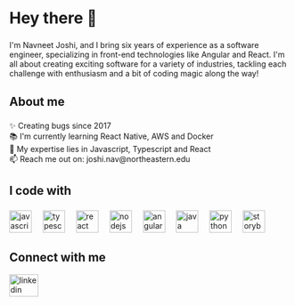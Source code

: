<h1 align="left">Hey there 👋 </h1>

###

<p align="left">I'm Navneet Joshi, and I bring six years of experience as a software engineer, specializing in front-end technologies like Angular and React. 
  I'm all about creating exciting software for a variety of industries, tackling each challenge with enthusiasm and a bit of coding magic along the way! </p>

###

<h2 align="left">About me</h2>

###

<p align="left">✨ Creating bugs since 2017<br>📚 I'm currently learning React Native, AWS and Docker <br>🎯 My expertise lies in Javascript, Typescript and React <br> 📫 Reach me out on: joshi.nav@northeastern.edu</p>

###

<h2 align="left">I code with</h2>

###

<div align="left">
  <img src="https://cdn.jsdelivr.net/gh/devicons/devicon/icons/javascript/javascript-original.svg" height="40" alt="javascript logo"  />
  <img width="12" />
  <img src="https://cdn.jsdelivr.net/gh/devicons/devicon/icons/typescript/typescript-original.svg" height="40" alt="typescript logo"  />
  <img width="12" />
  <img src="https://cdn.jsdelivr.net/gh/devicons/devicon/icons/react/react-original.svg" height="40" alt="react logo"  />
  <img width="12" />
  <img src="https://cdn.jsdelivr.net/gh/devicons/devicon/icons/nodejs/nodejs-original.svg" height="40" alt="nodejs logo"  />
  <img width="12" />
  <img src="https://cdn.jsdelivr.net/gh/devicons/devicon/icons/angularjs/angularjs-original.svg" height="40" alt="angularjs logo"  />
  <img width="12" />
  <img src="https://cdn.jsdelivr.net/gh/devicons/devicon/icons/java/java-original.svg" height="40" alt="java logo"  />
  <img width="12" />
  <img src="https://cdn.jsdelivr.net/gh/devicons/devicon/icons/python/python-original.svg" height="40" alt="python logo"  />
  <img width="12" />
  <img src="https://cdn.jsdelivr.net/gh/devicons/devicon/icons/storybook/storybook-original.svg" height="40" alt="storybook logo"  />
</div>

<h2 align="left">Connect with me</h2>

<div align="left">
  <div align="left">
  <a href="https://www.linkedin.com/in/navneetjoshi7/" target="_blank">
    <img src="https://raw.githubusercontent.com/maurodesouza/profile-readme-generator/master/src/assets/icons/social/linkedin/default.svg" width="52" height="40" alt="linkedin logo"  />
  </a>
</div>

###
</div>

</div>


<!---
navneetjoshi223/navneetjoshi223 is a ✨ special ✨ repository because its `README.md` (this file) appears on your GitHub profile.
You can click the Preview link to take a look at your changes.
--->
